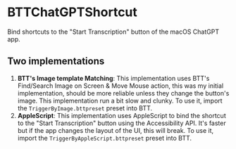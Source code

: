 # BTTChatGPTShortcut

Bind shortcuts to the "Start Transcription" button of the macOS ChatGPT app. 

## Two implementations

1. **BTT's Image template Matching**: This implementation uses BTT's Find/Search Image on Screen & Move Mouse action, this was my initial implementation, should be more reliable unless they change the button's image. This implementation run a bit slow and clunky. To use it, import the `TriggerByImage.bttpreset` preset into BTT. 
2. **AppleScript**: This implementation uses AppleScript to bind the shortcut to the "Start Transcription" button using the Accessibility API. It's faster but if the app changes the layout of the UI, this will break. To use it, import the `TriggerByAppleScript.bttpreset` preset into BTT.

